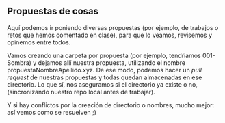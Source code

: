 ## Propuestas de cosas
Aquí podemos ir poniendo diversas propuestas (por ejemplo, de trabajos o retos que hemos comentado en clase), para que lo veamos, revisemos y opinemos entre todos.

Vamos creando una carpeta por propuesta (por ejemplo, tendŕiamos 001-Sombra) y dejamos allí nuestra propuesta, utilizando el nombre propuestaNombreApellido.xyz.
De ese modo, podemos hacer un *pull request* de nuestras propuestas y todas quedan almacenadas en ese directorio. Lo que sí, nos aseguramos si el directorio ya existe o no, (sincronizando nuestro repo local antes de trabajar).

Y si hay conflictos por la creación de directorio o nombres, mucho mejor: así vemos como se resuelven ;)
